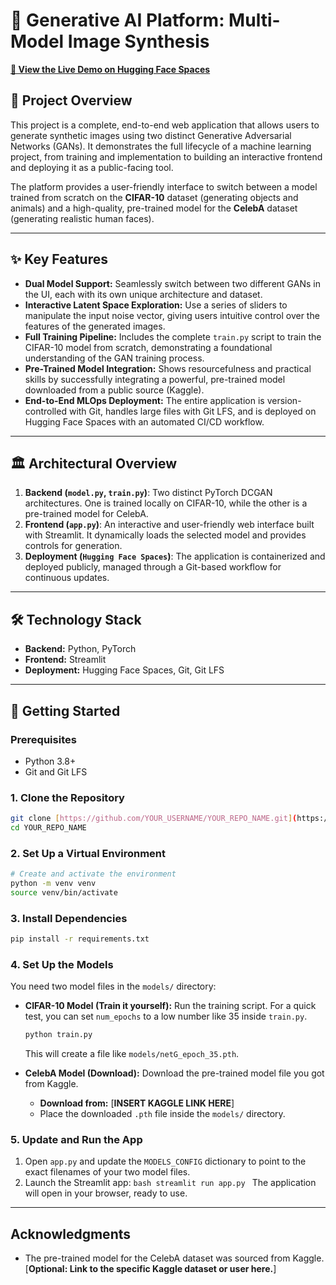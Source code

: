 # 🎨 Generative AI Platform: Multi-Model Image Synthesis

**[🚀 View the Live Demo on Hugging Face Spaces]([https://huggingface.co/spaces/YOUR_USERNAME/YOUR_SPACE_NAME](https://huggingface.co/spaces/bennyx06/gan-image-generator))** 
## 📖 Project Overview

This project is a complete, end-to-end web application that allows users to generate synthetic images using two distinct Generative Adversarial Networks (GANs). It demonstrates the full lifecycle of a machine learning project, from training and implementation to building an interactive frontend and deploying it as a public-facing tool.

The platform provides a user-friendly interface to switch between a model trained from scratch on the **CIFAR-10** dataset (generating objects and animals) and a high-quality, pre-trained model for the **CelebA** dataset (generating realistic human faces).

---

## ✨ Key Features

- **Dual Model Support:** Seamlessly switch between two different GANs in the UI, each with its own unique architecture and dataset.
- **Interactive Latent Space Exploration:** Use a series of sliders to manipulate the input noise vector, giving users intuitive control over the features of the generated images.
- **Full Training Pipeline:** Includes the complete `train.py` script to train the CIFAR-10 model from scratch, demonstrating a foundational understanding of the GAN training process.
- **Pre-Trained Model Integration:** Shows resourcefulness and practical skills by successfully integrating a powerful, pre-trained model downloaded from a public source (Kaggle).
- **End-to-End MLOps Deployment:** The entire application is version-controlled with Git, handles large files with Git LFS, and is deployed on Hugging Face Spaces with an automated CI/CD workflow.

---

## 🏛️ Architectural Overview

1.  **Backend (`model.py`, `train.py`)**: Two distinct PyTorch DCGAN architectures. One is trained locally on CIFAR-10, while the other is a pre-trained model for CelebA.
2.  **Frontend (`app.py`)**: An interactive and user-friendly web interface built with Streamlit. It dynamically loads the selected model and provides controls for generation.
3.  **Deployment (`Hugging Face Spaces`)**: The application is containerized and deployed publicly, managed through a Git-based workflow for continuous updates.

---

## 🛠️ Technology Stack

- **Backend:** Python, PyTorch
- **Frontend:** Streamlit
- **Deployment:** Hugging Face Spaces, Git, Git LFS

---

## 🚀 Getting Started

### Prerequisites

- Python 3.8+
- Git and Git LFS

### 1. Clone the Repository

```bash
git clone [https://github.com/YOUR_USERNAME/YOUR_REPO_NAME.git](https://github.com/YOUR_USERNAME/YOUR_REPO_NAME.git)
cd YOUR_REPO_NAME
```

### 2. Set Up a Virtual Environment

```bash
# Create and activate the environment
python -m venv venv
source venv/bin/activate
```

### 3. Install Dependencies

```bash
pip install -r requirements.txt
```

### 4. Set Up the Models

You need two model files in the `models/` directory:

- **CIFAR-10 Model (Train it yourself):**
  Run the training script. For a quick test, you can set `num_epochs` to a low number like 35 inside `train.py`.

  ```bash
  python train.py
  ```

  This will create a file like `models/netG_epoch_35.pth`.

- **CelebA Model (Download):**
  Download the pre-trained model file you got from Kaggle.
  - **Download from:** [**INSERT KAGGLE LINK HERE**]
  - Place the downloaded `.pth` file inside the `models/` directory.

### 5. Update and Run the App

1.  Open `app.py` and update the `MODELS_CONFIG` dictionary to point to the exact filenames of your two model files.
2.  Launch the Streamlit app:
    `bash
streamlit run app.py
`
    The application will open in your browser, ready to use.

---

## Acknowledgments

- The pre-trained model for the CelebA dataset was sourced from Kaggle. [**Optional: Link to the specific Kaggle dataset or user here.**]
